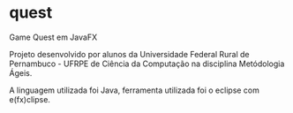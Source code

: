 # quest
Game Quest em JavaFX

Projeto desenvolvido por alunos da Universidade Federal Rural de Pernambuco - UFRPE de Ciência da Computação na disciplina Metódologia Ágeis.

A linguagem utilizada foi Java, ferramenta utilizada foi o eclipse com e(fx)clipse.